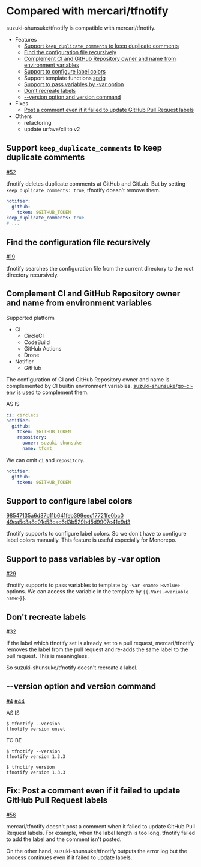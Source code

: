 # Compared with mercari/tfnotify

suzuki-shunsuke/tfnotify is compatible with mercari/tfnotify.

* Features
  * [Support `keep_duplicate_comments` to keep duplicate comments](#support-keep_duplicate_comments-to-keep-duplicate-comments)
  * [Find the configuration file recursively](#find-the-configuration-file-recursively)
  * [Complement CI and GitHub Repository owner and name from environment variables](#complement-ci-and-github-repository-owner-and-name-from-environment-variables)
  * [Support to configure label colors](#support-to-configure-label-colors)
  * Support template functions [sprig](http://masterminds.github.io/sprig/)
  * [Support to pass variables by -var option](#support-to-pass-variables-by--var-option)
  * [Don't recreate labels](#dont-recreate-labels)
  * [--version option and version command](#--version-option-and-version-command)
* Fixes
  * [Post a comment even if it failed to update GitHub Pull Request labels](#fix-post-a-comment-even-if-it-failed-to-update-github-pull-request-labels)
* Others
  * refactoring
  * update urfave/cli to v2

## Support `keep_duplicate_comments` to keep duplicate comments

[#52](https://github.com/suzuki-shunsuke/tfnotify/pull/52)

tfnotify deletes duplicate comments at GitHub and GitLab.
But by setting `keep_duplicate_comments: true`, tfnotify doesn't remove them.

```yaml
notifier:
  github:
    token: $GITHUB_TOKEN
keep_duplicate_comments: true
# ...
```

## Find the configuration file recursively

[#19](https://github.com/suzuki-shunsuke/tfnotify/pull/19)

tfnotify searches the configuration file from the current directory to the root directory recursively.

## Complement CI and GitHub Repository owner and name from environment variables

Supported platform

* CI
  * CircleCI
  * CodeBuild
  * GitHub Actions
  * Drone
* Notifier
  * GitHub

The configuration of CI and GitHub Repository owner and name is complemented by CI builtin environment variables.
[suzuki-shunsuke/go-ci-env](https://github.com/suzuki-shunsuke/go-ci-env) is used to complement them.

AS IS

```yaml
ci: circleci
notifier:
  github:
    token: $GITHUB_TOKEN
    repository:
      owner: suzuki-shunsuke
      name: tfcmt
```

We can omit `ci` and `repository`.

```yaml
notifier:
  github:
    token: $GITHUB_TOKEN
```

## Support to configure label colors

[98547135a6d37b11b641feb399eec17721fe0bc0](https://github.com/suzuki-shunsuke/tfnotify/commit/98547135a6d37b11b641feb399eec17721fe0bc0)
[49ea5c3a8c01e53cac6d3b529bd5d9907c41e9d3](https://github.com/suzuki-shunsuke/tfnotify/commit/49ea5c3a8c01e53cac6d3b529bd5d9907c41e9d3)

tfnotify supports to configure label colors.
So we don't have to configure label colors manually.
This feature is useful especially for Monorepo.

## Support to pass variables by -var option

[#29](https://github.com/suzuki-shunsuke/tfnotify/pull/29)

tfnotify supports to pass variables to template by `-var <name>:<value>` options.
We can access the variable in the template by `{{.Vars.<variable name>}}`.

## Don't recreate labels

[#32](https://github.com/suzuki-shunsuke/tfnotify/pull/32)

If the label which tfnotify set is already set to a pull request, mercari/tfnotify removes the label from the pull request and re-adds the same label to the pull request.
This is meaningless.

So suzuki-shunsuke/tfnotify doesn't recreate a label.

## --version option and version command

[#4](https://github.com/suzuki-shunsuke/tfnotify/pull/4)
[#44](https://github.com/suzuki-shunsuke/tfnotify/pull/44)

AS IS

```
$ tfnotify --version
tfnotify version unset
```

TO BE

```
$ tfnotify --version
tfnotify version 1.3.3

$ tfnotify version
tfnotify version 1.3.3
```

## Fix: Post a comment even if it failed to update GitHub Pull Request labels

[#56](https://github.com/suzuki-shunsuke/tfnotify/pull/56)

mercari/tfnotify doesn't post a comment when it failed to update GitHub Pull Request labels.
For example, when the label length is too long, tfnotify failed to add the label and the comment isn't posted.

On the other hand, suzuki-shunsuke/tfnotify outputs the error log but the process continues even if it failed to update labels.
